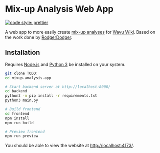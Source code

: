 # Mix-up Analysis Web App

[![code style: prettier](https://img.shields.io/badge/code_style-prettier-ff69b4.svg?style=flat-square)](https://github.com/prettier/prettier)

A web app to more easily create [mix-up analyses](https://wavu.wiki/t/Template:Mixup) for [Wavu Wiki](https://wavu.wiki/t/Main_Page). 
Based on the work done by [RodgerDodger](https://wavu.wiki/t/User:RogerDodger).

## Installation

Requires [Node.js](https://nodejs.org/en) and [Python 3](https://www.python.org/) be installed on your system.

```bash
git clone TODO:
cd mixup-analysis-app

# Start backend server at http://localhost:8000/
cd backend
python3 -m pip install -r requirements.txt
python3 main.py

# Build frontend
cd frontend
npm install
npm run build

# Preview frontend
npm run preview
```

You should be able to view the website at [http://localhost:4173/](http://localhost:4173/).